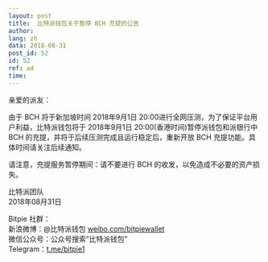 ```yaml
---
layout: post
title:  比特派钱包关于暂停 BCH 充提的公告
author: 
lang: zh
data: 2018-08-31
post_id: 52
id: 52
ref: ad
time: 
---
```


亲爱的派友：

由于 BCH 将于新加坡时间 2018年9月1日 20:00进行全网压测，为了保证平台用户利益，比特派钱包将于 2018年9月1日 20:00(香港时间)暂停派钱包和派银行中 BCH 的充提，并将于后续压测完成且运行稳定后，重新开放 BCH 充提功能。具体时间请关注后续通知。

请注意，充提服务暂停期间：请不要进行 BCH 的收发，以免造成不必要的资产损失。

比特派团队<br/>
2018年08月31日

Bitpie 社群：<br/>
新浪微博：@比特派钱包 <a href="https://weibo.com/bitpiewallet" target="_blank">weibo.com/bitpiewallet</a><br/>
微信公众号：公众号搜索“比特派钱包”<br/>
Telegram：<a href="https://t.me/bitpie1" target="_blank">t.me/bitpie1</a>


